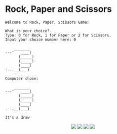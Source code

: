 # Rock, Paper and Scissors
```
Welcome to Rock, Paper, Scissors Game!

What is your choice? 
Type: 0 for Rock, 1 for Paper or 2 for Scissors.
Input your choice number here: 0

    _______
---'   ____)
      (_____)
      (_____)
      (____)
---.__(___)

Computer chose:

    _______
---'   ____)
      (_____)
      (_____)
      (____)
---.__(___)

It's a draw
```
<div align="center">
  <p>
      <img src="https://img.shields.io/github/languages/count/venelouis/Desafios-de-codigo-Java-AI-Powered"/>
      <img src="https://img.shields.io/github/repo-size/venelouis/Desafios-de-codigo-Java-AI-Powered"/>
      <img src="https://img.shields.io/github/last-commit/venelouis/Desafios-de-codigo-Java-AI-Powered"/>
      <img src="https://img.shields.io/github/issues/venelouis/Desafios-de-codigo-Java-AI-Powered"/>
  </p> 
</div>